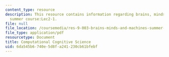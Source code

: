```yaml
---
content_type: resource
description: This resource contains information regarding brains, minds and machines
  summer course:Lec2-1.
file: null
file_location: /coursemedia/res-9-003-brains-minds-and-machines-summer-course-summer-2015/6da545b6740e5d8fa241230cb61bfebf_MITRES_9_003SUM15_Lec2-1.pdf
file_type: application/pdf
resourcetype: Document
title: Computational Cognitive Science
uid: 6da545b6-740e-5d8f-a241-230cb61bfebf
---
```

